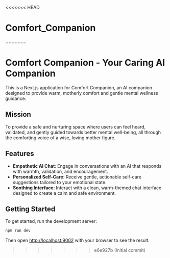 <<<<<<< HEAD
# Comfort_Companion
=======
# Comfort Companion - Your Caring AI Companion

This is a Next.js application for Comfort Companion, an AI companion designed to provide warm, motherly comfort and gentle mental wellness guidance.

## Mission

To provide a safe and nurturing space where users can feel heard, validated, and gently guided towards better mental well-being, all through the comforting voice of a wise, loving mother figure.

## Features

- **Empathetic AI Chat**: Engage in conversations with an AI that responds with warmth, validation, and encouragement.
- **Personalized Self-Care**: Receive gentle, actionable self-care suggestions tailored to your emotional state.
- **Soothing Interface**: Interact with a clean, warm-themed chat interface designed to create a calm and safe environment.

## Getting Started

To get started, run the development server:

```bash
npm run dev
```

Then open [http://localhost:9002](http://localhost:9002) with your browser to see the result.
>>>>>>> e6e927b (Initial commit)
